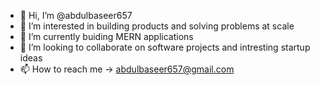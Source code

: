 - 👋 Hi, I’m @abdulbaseer657
- 👀 I’m interested in building products and solving problems at scale
- 🌱 I’m currently buiding MERN applications
- 💞️ I’m looking to collaborate on software projects and intresting startup ideas
- 📫 How to reach me -> abdulbaseer657@gmail.com

<!---
abdulbaseer657/abdulbaseer657 is a ✨ special ✨ repository because its `README.md` (this file) appears on your GitHub profile.
You can click the Preview link to take a look at your changes.
--->
